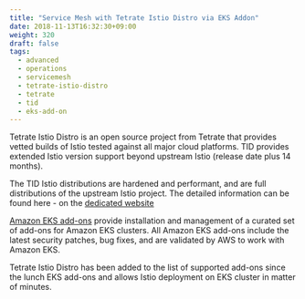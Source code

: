 ```yaml
---
title: "Service Mesh with Tetrate Istio Distro via EKS Addon"
date: 2018-11-13T16:32:30+09:00
weight: 320
draft: false
tags:
  - advanced
  - operations
  - servicemesh
  - tetrate-istio-distro
  - tetrate
  - tid
  - eks-add-on
---
```


Tetrate Istio Distro is an open source project from Tetrate that provides vetted builds of Istio tested against all major cloud platforms. TID provides extended Istio version support beyond upstream Istio (release date plus 14 months).

The TID Istio distributions are hardened and performant, and are full distributions of the upstream Istio project. The detailed information can be found here - on the [dedicated website](https://tetratelabs.io/introduction/)

[Amazon EKS add-ons](https://docs.aws.amazon.com/eks/latest/userguide/eks-add-ons.html) provide installation and management of a curated set of add-ons for Amazon EKS clusters. All Amazon EKS add-ons include the latest security patches, bug fixes, and are validated by AWS to work with Amazon EKS.

Tetrate Istio Distro has been added to the list of supported add-ons since the lunch EKS add-ons and allows Istio deployment on EKS cluster in matter of minutes.
